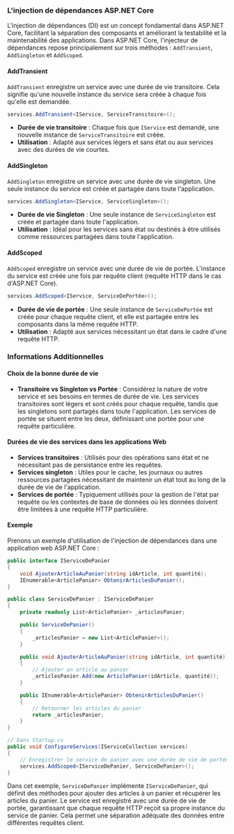 ### L'injection de dépendances ASP.NET Core

L'injection de dépendances (DI) est un concept fondamental dans ASP.NET Core, facilitant la séparation des composants et améliorant la testabilité et la maintenabilité des applications. Dans ASP.NET Core, l'injecteur de dépendances repose principalement sur trois méthodes : `AddTransient`, `AddSingleton` et `AddScoped`.

#### AddTransient
`AddTransient` enregistre un service avec une durée de vie transitoire. Cela signifie qu'une nouvelle instance du service sera créée à chaque fois qu'elle est demandée.

```csharp
services.AddTransient<IService, ServiceTransitoire>();
```

- **Durée de vie transitoire** : Chaque fois que `IService` est demandé, une nouvelle instance de `ServiceTransitoire` est créée.
- **Utilisation** : Adapté aux services légers et sans état ou aux services avec des durées de vie courtes.

#### AddSingleton
`AddSingleton` enregistre un service avec une durée de vie singleton. Une seule instance du service est créée et partagée dans toute l'application.

```csharp
services.AddSingleton<IService, ServiceSingleton>();
```

- **Durée de vie Singleton** : Une seule instance de `ServiceSingleton` est créée et partagée dans toute l'application.
- **Utilisation** : Idéal pour les services sans état ou destinés à être utilisés comme ressources partagées dans toute l'application.

#### AddScoped
`AddScoped` enregistre un service avec une durée de vie de portée. L'instance du service est créée une fois par requête client (requête HTTP dans le cas d'ASP.NET Core).

```csharp
services.AddScoped<IService, ServiceDePortée>();
```

- **Durée de vie de portée** : Une seule instance de `ServiceDePortée` est créée pour chaque requête client, et elle est partagée entre les composants dans la même requête HTTP.
- **Utilisation** : Adapté aux services nécessitant un état dans le cadre d'une requête HTTP.

### Informations Additionnelles

#### Choix de la bonne durée de vie

- **Transitoire vs Singleton vs Portée** : Considérez la nature de votre service et ses besoins en termes de durée de vie. Les services transitoires sont légers et sont créés pour chaque requête, tandis que les singletons sont partagés dans toute l'application. Les services de portée se situent entre les deux, définissant une portée pour une requête particulière.

#### Durées de vie des services dans les applications Web

- **Services transitoires** : Utilisés pour des opérations sans état et ne nécessitant pas de persistance entre les requêtes.
- **Services singleton** : Utiles pour le cache, les journaux ou autres ressources partagées nécessitant de maintenir un état tout au long de la durée de vie de l'application.
- **Services de portée** : Typiquement utilisés pour la gestion de l'état par requête ou les contextes de base de données où les données doivent être limitées à une requête HTTP particulière.

#### Exemple

Prenons un exemple d'utilisation de l'injection de dépendances dans une application web ASP.NET Core :

```csharp
public interface IServiceDePanier
{
    void AjouterArticleAuPanier(string idArticle, int quantité);
    IEnumerable<ArticlePanier> ObtenirArticlesDuPanier();
}

public class ServiceDePanier : IServiceDePanier
{
    private readonly List<ArticlePanier> _articlesPanier;

    public ServiceDePanier()
    {
        _articlesPanier = new List<ArticlePanier>();
    }

    public void AjouterArticleAuPanier(string idArticle, int quantité)
    {
        // Ajouter un article au panier
        _articlesPanier.Add(new ArticlePanier(idArticle, quantité));
    }

    public IEnumerable<ArticlePanier> ObtenirArticlesDuPanier()
    {
        // Retourner les articles du panier
        return _articlesPanier;
    }
}

// Dans Startup.cs
public void ConfigureServices(IServiceCollection services)
{
    // Enregistrer le service de panier avec une durée de vie de portée
    services.AddScoped<IServiceDePanier, ServiceDePanier>();
}
```

Dans cet exemple, `ServiceDePanier` implémente `IServiceDePanier`, qui définit des méthodes pour ajouter des articles à un panier et récupérer les articles du panier. Le service est enregistré avec une durée de vie de portée, garantissant que chaque requête HTTP reçoit sa propre instance du service de panier. Cela permet une séparation adéquate des données entre différentes requêtes client.